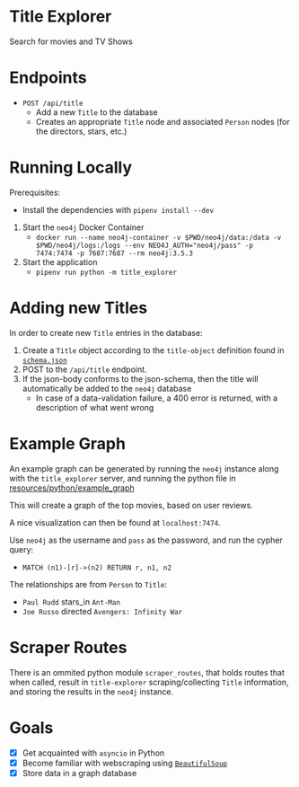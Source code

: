 # Title Explorer

Search for movies and TV Shows

# Endpoints

* `POST /api/title`
    * Add a new `Title` to the database
    * Creates an appropriate `Title` node and associated `Person` nodes (for the directors, stars, etc.)


# Running Locally

Prerequisites:
* Install the dependencies with `pipenv install --dev`

1. Start the `neo4j` Docker Container
    * `docker run --name neo4j-container -v $PWD/neo4j/data:/data -v $PWD/neo4j/logs:/logs --env NEO4J_AUTH="neo4j/pass" -p 7474:7474 -p 7687:7687 --rm neo4j:3.5.3`
2. Start the application
    * `pipenv run python -m title_explorer`

# Adding new Titles

In order to create new `Title` entries in the database:

1. Create a `Title` object according to the `title-object` definition found in [`schema.json`](./schema.json)
2. POST to the `/api/title` endpoint.
3. If the json-body conforms to the json-schema, then the title will automatically be added to the `neo4j` database
    - In case of a data-validation failure, a 400 error is returned, with a description of what went wrong

# Example Graph

An example graph can be generated by running the `neo4j` instance along with the `title_explorer` server, and running the python file in [resources/python/example_graph](./resources/python/example_graph.py)

This will create a graph of the top movies, based on user reviews.

A nice visualization can then be found at `localhost:7474`.

Use `neo4j` as the username and `pass` as the password, and run the cypher query:

* `MATCH (n1)-[r]->(n2) RETURN r, n1, n2`

The relationships are from `Person` to `Title`:

* `Paul Rudd` stars_in `Ant-Man`
* `Joe Russo` directed `Avengers: Infinity War`

# Scraper Routes

There is an ommited python module `scraper_routes`, that holds routes that when called, result in `title-explorer` scraping/collecting `Title` information, and storing the results in the `neo4j` instance.

# Goals

* [x] Get acquainted with `asyncio` in Python
* [x] Become familiar with webscraping using [`BeautifulSoup`](https://www.crummy.com/software/BeautifulSoup/)
* [x] Store data in a graph database
